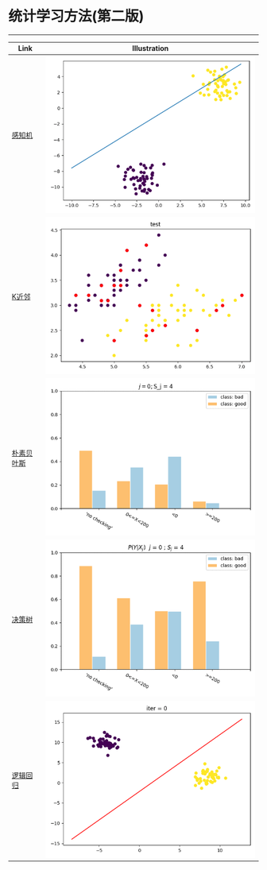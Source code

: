 # 统计学习方法(第二版)


---
| Link                                                                  | Illustration              |
| --------------------------------------------------------------------- | ------------------------- |
| [感知机](https://zhen8838.github.io/2020/05/19/statis-learn-cp1/)     | ![](gif/Perceptron.gif)   |
| [K近邻](https://zhen8838.github.io/2020/05/24/statis-learn-cp2/)      | ![](gif/KNN.gif)          |
| [朴素贝叶斯](https://zhen8838.github.io/2020/05/24/statis-learn-cp3/) | ![](gif/NaiveBayes.gif)   |
| [决策树](https://zhen8838.github.io/2020/05/27/statis-learn-cp4/)     | ![](gif/DecisionTree.gif) |
| [逻辑回归](https://zhen8838.github.io/2020/05/30/statis-learn-cp5/)     | ![](gif/LogisticReression.gif) |